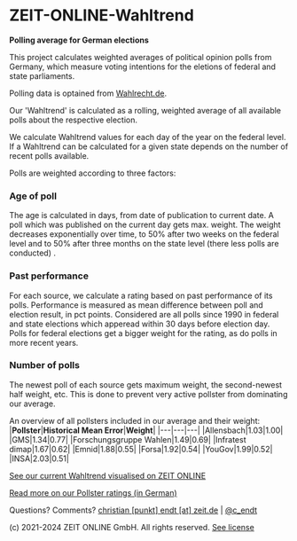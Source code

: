 # ZEIT-ONLINE-Wahltrend

**Polling average for German elections**

This project calculates weighted averages of political opinion polls from Germany, which measure voting intentions for the eletions of federal and state parliaments.

Polling data is optained from [Wahlrecht.de](https://www.wahlrecht.de/umfragen/index.htm).

Our 'Wahltrend' is calculated as a rolling, weighted average of all available polls about the respective election.

We calculate Wahltrend values for each day of the year on the federal level. If a Wahltrend can be calculated for a given state depends on the number of recent polls available.

 Polls are weighted according to three factors:

### Age of poll
The age is calculated in days, from date of publication to current date.
A poll which was published on the current day gets max. weight. The weight decreases exponentially over time, to 50% after two weeks on the federal level and to 50% after three months on the state level (there less polls are conducted) .

### Past performance
For each source, we calculate a rating based on past performance of its polls. Performance is measured as mean difference between poll and election result, in pct points. Considered are all polls since 1990 in federal and state elections which apperead within 30 days before election day. Polls for federal elections get a bigger weight for the rating, as do polls in more recent years.

### Number of polls
The newest poll of each source gets maximum weight, the second-newest half weight, etc. This is done to prevent very active pollster from dominating our average.

An overview of all pollsters included in our average and their weight:
|**Pollster**|**Historical Mean Error**|**Weight**|
|---|---|---|
|Allensbach|1.03|1.00|
|GMS|1.34|0.77|
|Forschungsgruppe Wahlen|1.49|0.69|
|Infratest dimap|1.67|0.62|
|Emnid|1.88|0.55|
|Forsa|1.92|0.54|
|YouGov|1.99|0.52|
|INSA|2.03|0.51|

[See our current Wahltrend visualised on ZEIT ONLINE](https://www.zeit.de/politik/deutschland/umfragewerte-spd-cdu-gruene-fdp-afd-landtagswahlen)

[Read more on our Pollster ratings (in German)](https://www.zeit.de/politik/deutschland/2021-06/wahlumfragen-sachsen-anhalt-landtagswahl-wahlverhalten-waehler)

Questions? Comments? [christian [punkt] endt [at] zeit.de](mailto:christian.endt@zeit.de) | [@c_endt](https://twitter.com/c_endt)

(c) 2021-2024 ZEIT ONLINE GmbH. All rights reserved. [See license](LICENSE.md)